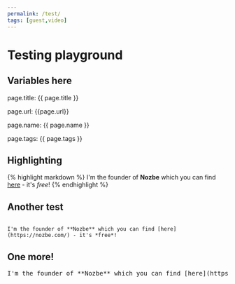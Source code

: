 ```yaml
---
permalink: /test/
tags: [guest,video]
---
```


# Testing playground

## Variables here

page.title: {{ page.title }}

page.url: {{page.url}}

page.name: {{ page.name }}

page.tags: {{ page.tags }}

## Highlighting

{% highlight markdown %}
I'm the founder of **Nozbe** which you can find [here](https://nozbe.com/) - it's *free*!
{% endhighlight %}

## Another test

<code>
I'm the founder of **Nozbe** which you can find [here](https://nozbe.com/) - it's *free*!
</code>

## One more!

<pre>
I'm the founder of **Nozbe** which you can find [here](https://nozbe.com/) - it's *free*!
</pre>